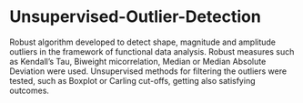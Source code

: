 # Unsupervised-Outlier-Detection
Robust algorithm developed to detect shape, magnitude and amplitude outliers in the framework of functional data analysis. Robust measures such as Kendall’s Tau, Biweight micorrelation, Median or Median Absolute Deviation were used. Unsupervised methods for filtering the outliers were tested, such as Boxplot or Carling cut-offs, getting also satisfying outcomes.
